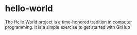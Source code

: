 # hello-world
The Hello World project is a time-honored tradition in computer programming. It is a simple exercise to get started with GitHub
